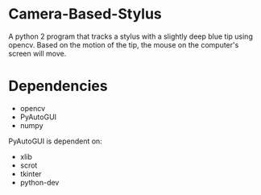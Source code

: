# Camera-Based-Stylus
A python 2 program that tracks a stylus with a slightly deep blue tip using opencv. Based on the motion of the tip, the mouse on the computer's screen will move.

# Dependencies
* opencv
* PyAutoGUI 
* numpy

PyAutoGUI is dependent on:
* xlib
* scrot
* tkinter
* python-dev
